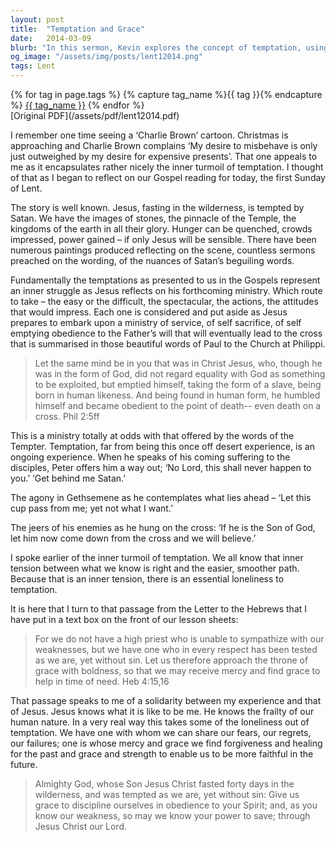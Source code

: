 ```yaml
---
layout: post
title:  "Temptation and Grace"
date:   2014-03-09
blurb: "In this sermon, Kevin explores the concept of temptation, using the story of Jesus's temptation in the wilderness as a basis. He discusses the inner turmoil of temptation and the loneliness that can accompany it. However, he also highlights the solidarity and understanding we can find in Jesus, who experienced the same temptations yet remained without sin. This sermon encourages us to approach God's throne of grace with boldness, seeking mercy and grace in times of need."
og_image: "/assets/img/posts/lent12014.png"
tags: Lent
---    
```

<div class="tag-pills">
  {% for tag in page.tags %}
    {% capture tag_name %}{{ tag }}{% endcapture %}
    <a href="{{ site.baseurl }}/tag/{{ tag_name | slugify }}" class="tag-pill">{{ tag_name }}</a>
  {% endfor %}
</div>
[Original PDF](/assets/pdf/lent12014.pdf)

I remember one time seeing a ‘Charlie Brown’ cartoon. Christmas is approaching and Charlie Brown complains ‘My desire to misbehave is only just outweighed by my desire for expensive presents’. That one appeals to me as it encapsulates rather nicely the inner turmoil of temptation. I thought of that as I began to reflect on our Gospel reading for today, the first Sunday of Lent.

The story is well known. Jesus, fasting in the wilderness, is tempted by Satan. We have the images of stones, the pinnacle of the Temple, the kingdoms of the earth in all their glory. Hunger can be quenched, crowds impressed, power gained – if only Jesus will be sensible. There have been numerous paintings produced reflecting on the scene, countless sermons preached on the wording, of the nuances of Satan’s beguiling words.

Fundamentally the temptations as presented to us in the Gospels represent an inner struggle as Jesus reflects on his forthcoming ministry. Which route to take – the easy or the difficult, the spectacular, the actions, the attitudes that would impress. Each one is considered and put aside as Jesus prepares to embark upon a ministry of service, of self sacrifice, of self emptying obedience to the Father’s will that will eventually lead to the cross that is summarised in those beautiful words of Paul to the Church at Philippi.

> Let the same mind be in you that was in Christ Jesus, who, though he was in the form of God, did not regard equality with God as something to be exploited, but emptied himself, taking the form of a slave, being born in human likeness. And being found in human form, he humbled himself and became obedient to the point of death-- even death on a cross. Phil 2:5ff

This is a ministry totally at odds with that offered by the words of the Tempter. Temptation, far from being this once off desert experience, is an ongoing experience. When he speaks of his coming suffering to the disciples, Peter offers him a way out; ‘No Lord, this shall never happen to you.’ ‘Get behind me Satan.’

The agony in Gethsemene as he contemplates what lies ahead – ‘Let this cup pass from me; yet not what I want.’

The jeers of his enemies as he hung on the cross: ‘If he is the Son of God, let him now come down from the cross and we will believe.’

I spoke earlier of the inner turmoil of temptation. We all know that inner tension between what we know is right and the easier, smoother path. Because that is an inner tension, there is an essential loneliness to temptation.

It is here that I turn to that passage from the Letter to the Hebrews that I have put in a text box on the front of our lesson sheets:

> For we do not have a high priest who is unable to sympathize with our weaknesses, but we have one who in every respect has been tested as we are, yet without sin. Let us therefore approach the throne of grace with boldness, so that we may receive mercy and find grace to help in time of need. Heb 4:15,16

That passage speaks to me of a solidarity between my experience and that of Jesus. Jesus knows what it is like to be me. He knows the frailty of our human nature. In a very real way this takes some of the loneliness out of temptation. We have one with whom we can share our fears, our regrets, our failures; one is whose mercy and grace we find forgiveness and healing for the past and grace and strength to enable us to be more faithful in the future.

> Almighty God, whose Son Jesus Christ fasted forty days in the wilderness, and was tempted as we are, yet without sin: Give us grace to discipline ourselves in obedience to your Spirit; and, as you know our weakness, so may we know your power to save; through Jesus Christ our Lord.
